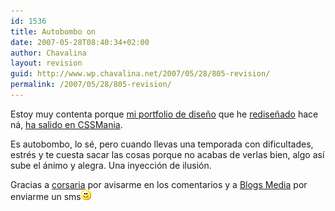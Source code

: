 ```yaml
---
id: 1536
title: Autobombo on
date: 2007-05-28T08:40:34+02:00
author: Chavalina
layout: revision
guid: http://www.wp.chavalina.net/2007/05/28/805-revision/
permalink: /2007/05/28/805-revision/
---
```

Estoy muy contenta porque [mi portfolio de dise&ntilde;o](http://www.inmabermejo.com/) que he <a href="http://chavalina.net/comentar.php?idpost=796" target="_blank">redise&ntilde;ado</a> hace ná, <a href="http://cssmania.com/galleries/2007/05/28/inma-bermejo.php" target="_blank">ha salido en CSSMania</a>. 

Es autobombo, lo sé, pero cuando llevas una temporada con dificultades, estrés y te cuesta sacar las cosas porque no acabas de verlas bien, algo as&iacute; sube el ánimo y alegra. Una inyecci&oacute;n de ilusi&oacute;n.

Gracias a <a href="http://www.corsariablog.info/" target="_blank">corsaria</a> por avisarme en los comentarios y a <a href="http://blogsmedia.com/" target="_blank">Blogs Media</a> por enviarme un sms![emo](/imagenes/emoticonos/sonrisa.gif)